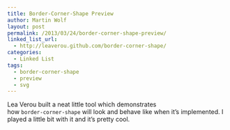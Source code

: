 ```yaml
---
title: Border-Corner-Shape Preview
author: Martin Wolf
layout: post
permalink: /2013/03/24/border-corner-shape-preview/
linked_list_url:
  - http://leaverou.github.com/border-corner-shape/
categories:
  - Linked List
tags:
  - border-corner-shape
  - preview
  - svg
---
```

Lea Verou built a neat little tool which demonstrates  
how `border-corner-shape` will look and behave like when it&#8217;s implemented. I played a little bit with it and it&#8217;s pretty cool.